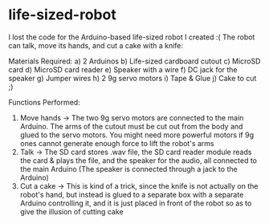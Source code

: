 # life-sized-robot
I lost the code for the Arduino-based life-sized robot I created :(
The robot can talk, move its hands, and cut a cake with a knife:

Materials Required:
  a) 2 Arduinos
  b) Life-sized cardboard cutout
  c) MicroSD card
  d) MicroSD card reader
  e) Speaker with a wire
  f) DC jack for the speaker
  g) Jumper wires
  h) 2 9g servo motors
  i) Tape & Glue
  j) Cake to cut ;)

Functions Performed:
1. Move hands -> The two 9g servo motors are connected to the main Arduino. The arms of the cutout must be cut out from the body and glued to the servo motors. You might need more powerful motors if 9g ones cannot generate enough force to lift the robot's arms
2. Talk -> The SD card stores .wav file, the SD card reader module reads the card & plays the file, and the speaker for the audio, all connected to the main Arduino (The speaker is connected through a jack to the Arduino)
3. Cut a cake -> This is kind of a trick, since the knife is not actually on the robot's hand, but instead is glued to a separate box with a separate Arduino controlling it, and it is just placed in front of the robot so as to give the illusion of cutting cake
